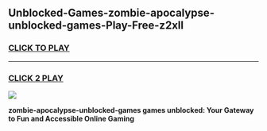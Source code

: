 
## Unblocked-Games-zombie-apocalypse-unblocked-games-Play-Free-z2xll
<h3>
<a href="https://premium76.site?title=zombie-apocalypse-unblocked-games&ref=22A">CLICK TO PLAY</a></h3>
<hr>

<h3>
<a href="https://premium76.site?title=zombie-apocalypse-unblocked-games&ref=22A">CLICK 2 PLAY</a>
  
</h3>

<a href="https://premium76.site?title=zombie-apocalypse-unblocked-games&ref=22A"><img src="https://clearcache.store/games.png"></a>


**zombie-apocalypse-unblocked-games games unblocked: Your Gateway to Fun and Accessible Online Gaming**
